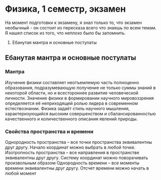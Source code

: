 # Физика, 1 семестр, экзамен
На момент подготовки к экзамену, я знал только то, что экзамен необычный - он состоит из пересказа всего что знаешь по всем темам. Я нашел список из того, что неплохо было бы запомнить.
1. Ебанутая мантра и основные постулаты
## Ебанутая мантра и основные постулаты
### Мантра
Изучение физики составляет неотъемлемую часть полноценно образования, подразумевающую получение не только суммы знаний в некоторой области, но и всестороннее развитие человеческой личности. Значение физики в формировании научного мировоззрения определяется её неприходящей ролью лидера в современном естествознании. Физика задаёт стиль научного мышления, характеризующийся высоким совершенством и сбалансированностью качественного и количественного описания явлений природы.
### Свойства пространства и времени
Однородность пространства – все точки пространства эквивалентны друг другу.
Начало координат можно выбрать в любой точке.
Изотропность пространства – все направления в пространстве эквивалентны друг другу.
Систему координат можно поворачивать произвольным образом
Однородность времени – все моменты времени эквивалентны друг другу.
Отсчет времени можно начать в любой момент
<!--stackedit_data:
eyJoaXN0b3J5IjpbLTEyNzAyMzIwMDUsLTE3NDI3MDgxNTMsMj
gwODYwNzIxLC0xMzcxMjI2MDg5XX0=
-->